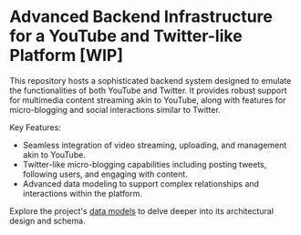 # Advanced Backend Infrastructure for a YouTube and Twitter-like Platform [WIP]

This repository hosts a sophisticated backend system designed to emulate the functionalities of both YouTube and Twitter. It provides robust support for multimedia content streaming akin to YouTube, along with features for micro-blogging and social interactions similar to Twitter.

Key Features:

- Seamless integration of video streaming, uploading, and management akin to YouTube.
- Twitter-like micro-blogging capabilities including posting tweets, following users, and engaging with content.
- Advanced data modeling to support complex relationships and interactions within the platform.

Explore the project's [data models](https://app.eraser.io/workspace/YtPqZ1VogxGy1jzIDkzj) to delve deeper into its architectural design and schema.

